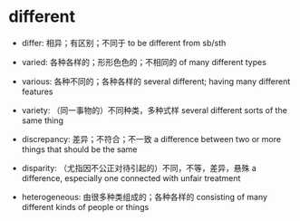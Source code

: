 # different

- differ: 相异；有区别；不同于 to be different from sb/sth

- varied: 各种各样的；形形色色的；不相同的 of many different types
- various: 各种不同的；各种各样的 several different; having many different features
- variety: （同一事物的）不同种类，多种式样 several different sorts of the same thing

- discrepancy: 差异；不符合；不一致 a difference between two or more things that should be the same

- disparity: （尤指因不公正对待引起的）不同，不等，差异，悬殊 a difference, especially one connected with unfair treatment

- heterogeneous: 由很多种类组成的；各种各样的 consisting of many different kinds of people or things
